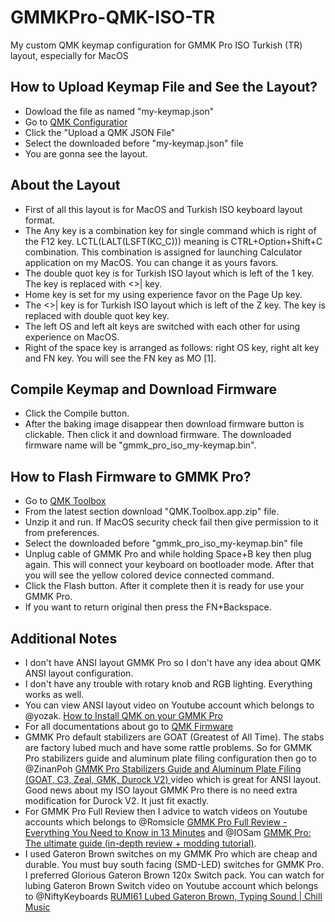 # GMMKPro-QMK-ISO-TR
My custom QMK keymap configuration for GMMK Pro ISO Turkish (TR) layout, especially for MacOS

## How to Upload Keymap File and See the Layout?
- Dowload the file as named "my-keymap.json"
- Go to [QMK Configuratior][qmk-config]
- Click the "Upload a QMK JSON File"
- Select the downloaded before "my-keymap.json" file
- You are gonna see the layout.

## About the Layout
- First of all this layout is for MacOS and Turkish ISO keyboard layout format.
- The Any key is a combination key for single command which is right of the F12 key. LCTL(LALT(LSFT(KC_C))) meaning is CTRL+Option+Shift+C combination. This combination is assigned for launching Calculator application on my MacOS. You can change it as yours favors.
- The double quot key is for Turkish ISO layout which is left of the 1 key. The key is replaced with <>| key.
- Home key is set for my using experience favor on the Page Up key.
- The <>| key is for Turkish ISO layout which is left of the Z key. The key is replaced with double quot key key.
- The left OS and left alt keys are switched with each other for using experience on MacOS.
- Right of the space key is arranged as follows: right OS key, right alt key and FN key. You will see the FN key as MO [1].

## Compile Keymap and Download Firmware
- Click the Compile button.
- After the baking image disappear then download firmware button is clickable. Then click it and download firmware. The downloaded firmware name will be "gmmk_pro_iso_my-keymap.bin".

## How to Flash Firmware to GMMK Pro?
- Go to [QMK Toolbox][qmk-toolbox]
- From the latest section download "QMK.Toolbox.app.zip" file.
- Unzip it and run. If MacOS security check fail then give permission to it from preferences.
- Select the downloaded before "gmmk_pro_iso_my-keymap.bin" file
- Unplug cable of GMMK Pro and while holding Space+B key then plug again. This will connect your keyboard on bootloader mode. After that you will see the yellow colored device connected command.
- Click the Flash button. After it complete then it is ready for use your GMMK Pro.
- If you want to return original then press the FN+Backspace.

## Additional Notes
- I don't have ANSI layout GMMK Pro so I don't have any idea about QMK ANSI layout configuration.
- I don't have any trouble with rotary knob and RGB lighting. Everything works as well.
- You can view ANSI layout video on Youtube account which belongs to @yozak. [How to Install QMK on your GMMK Pro][youtube-yozak]
- For all documentations about go to [QMK Firmware][qmk-docs]
- GMMK Pro default stabilizers are GOAT (Greatest of All Time). The stabs are factory lubed much and have some rattle problems. So for GMMK Pro stabilizers guide and aluminum plate filing configuration then go to @ZinanPoh [GMMK Pro Stabilizers Guide and Aluminum Plate Filing (GOAT, C3, Zeal, GMK, Durock V2)
][youtube-ZinanPoh] video which is great for ANSI layout. Good news about my ISO layout GMMK Pro there is no need extra modification for Durock V2. It just fit exactly.
- For GMMK Pro Full Review then I advice to watch videos on Youtube accounts which belongs to @Romsicle [GMMK Pro Full Review - Everything You Need to Know in 13 Minutes][youtube-Romsicle] and @IOSam [GMMK Pro: The ultimate guide (in-depth review + modding tutorial)][youtube-IOSam].
- I used Gateron Brown switches on my GMMK Pro which are cheap and durable. You must buy south facing (SMD-LED) switches for GMMK Pro. I preferred Glorious Gateron Brown 120x Switch pack. You can watch for lubing Gateron Brown Switch video on Youtube account which belongs to @NiftyKeyboards [RUMI61 Lubed Gateron Brown, Typing Sound | Chill Music][youtube-NiftyKeyboards]



[//]: # (These are reference links used in the body of this note and get stripped out when the markdown processor does its job. There is no need to format nicely because it shouldn't be seen. Thanks SO - http://stackoverflow.com/questions/4823468/store-comments-in-markdown-syntax)

   [qmk-config]: <https://config.qmk.fm/>
   [qmk-toolbox]: <https://github.com/qmk/qmk_toolbox/releases>
   [qmk-docs]: <https://docs.qmk.fm/#/>
   [youtube-yozak]: <https://www.youtube.com/watch?v=MxQeQoUHvEY>
   [youtube-ZinanPoh]: <https://www.youtube.com/watch?v=qkyl5c4EdXg>
   [youtube-Romsicle]: <https://www.youtube.com/watch?v=qiXV0DODAZ0>
   [youtube-IOSam]: <https://www.youtube.com/watch?v=J_axv-TkjkE>
   [youtube-NiftyKeyboards]: <https://www.youtube.com/watch?v=wWjsXOUdQpE>

   
